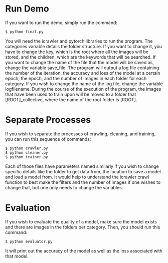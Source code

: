 # Run Demo

If you want to run the demo, simply run the command:

```
$ python final.py
```

You will need the icrawler and pytorch libraries to run the program.
The categories variable details the folder structure.
If you want to change it, you have to change the key, which is the root where
all the images will be stored, and the children, which are the keywords that 
will be searched.
If you want to change the name of the file that the model will be saved as,
change the variable save\_file.
The program will output a log file containing the number of the iteration, the
accuracy and loss of the model at a certain epoch, the epoch, and the number of
images in each folder for each category.
If you wish to change the name of the log file, change the variable logfilename.
During the course of the execution of the program, the images that have been
used to train upon will be moved to a folder that \[ROOT\]\_collective, where
the name of the root folder is \[ROOT\].

# Separate Processes

If you wish to separate the processes of crawling, cleaning, and training, you
can run this sequence of commands:

```
$ python crawler.py
$ python cleaner.py
$ python trainer.py
```

Each of those files have parameters named similarly if you wish to change
specific details like the folder to get data from, the location to save a model
and load a model from.
It would help to understand the icrawler crawl function to best make the filters
and the number of images if one wishes to change that, but one only needs to
change the variables.

# Evaluation

If you wish to evaluate the quality of a model, make sure the model exists and
there are images in the folders per category.
Then, you should run this command:

```
$ python evaluator.py
```

It will print out the accuracy of the model as well as the loss associated with
that model.

